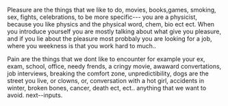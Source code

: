 Pleasure are the things that we like to do, movies, books,games, smoking, sex, fights, celebrations, 
to be more specific--- you are a physicist, because you like physics and the physical word, chem, bio ect ect.
When you introduce yourself you are mostly talking about what give you pleasure, and if you lie about the pleasure most probbaly you are looking for a job, where you weekness is that you work hard to much..


Pain are the things that we dont like to encounter for example your ex, exam, school, office, needy frends, a cringy movie, awaward convertations, job interviews, breaking the comfort zone, unpredictibility, dogs are the street you live, or clowns, or, conversation with a hot girl, accidents in winter, broken bones, cancer, death ect, ect.. anything that we want to avoid.
next--inputs.